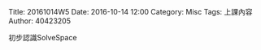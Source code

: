 Title: 20161014W5
Date: 2016-10-14 12:00
Category: Misc
Tags: 上課內容
Author: 40423205

<p>初步認識SolveSpace<p>